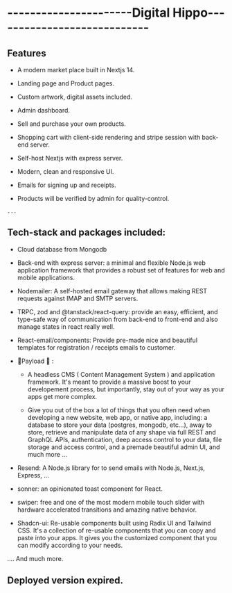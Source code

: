 # ----------------------Digital Hippo----------------------------

## Features
   - A modern market place built in Nextjs 14.

   - Landing page and Product pages.

   - Custom artwork, digital assets included.

   - Admin dashboard.

   - Sell and purchase your own products.

   - Shopping cart with client-side rendering and stripe session with back-end server.

   - Self-host Nextjs with express server.

   - Modern, clean and responsive UI.

   - Emails for signing up and receipts.

   - Products will be verified by admin for quality-control.

    ...


## Tech-stack and packages included: 

   - Cloud database from Mongodb

   - Back-end with express server: a minimal and flexible Node.js web application framework that provides a robust set of features for web and mobile applications.

   - Nodemailer: A self-hosted email gateway that allows making REST requests against IMAP and SMTP servers.

   - TRPC, zod and @tanstack/react-query: provide an easy, efficient, and type-safe way of communication from back-end to front-end and also manage states in react really well.

   - React-email/components: Provide pre-made nice and beautiful templates for registration / receipts emails to customer.

   - 🌟Payload 🔆 :

      + A headless CMS ( Content Management System ) and application framework. It's meant to provide a massive boost to your developement process, but importantly, stay out of your way as your apps get more complex.

      + Give you out of the box a lot of things that you often need when developing a new website, web app, or native app, including: a database to store your data (postgres, mongodb, etc...), away to store, retrieve and manipulate data of any shape via full REST and GraphQL APIs, authentication, deep access control to your data, file storage and access control, and a premade beautiful admin UI, and much more ...

   - Resend: A Node.js library for to send emails with Node.js, Next.js, Express, ...

   - sonner: an opinionated toast component for React.

   - swiper: free and one of the most modern mobile touch slider with hardware accelerated transitions and amazing native behavior.

   - Shadcn-ui: Re-usable components built using Radix UI and Tailwind CSS. It's a collection of re-usable components that you can copy and paste into your apps. It gives you the customized component that you can modify according to your needs.

   .... And much more.



   ## Deployed version expired.
